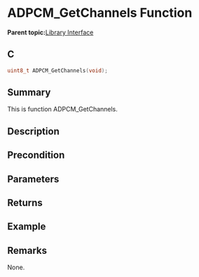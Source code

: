 # ADPCM\_GetChannels Function

**Parent topic:**[Library Interface](GUID-C7571EA3-5D96-4A08-AE3F-93DA048E36FB.md)

## C

```c
uint8_t ADPCM_GetChannels(void);
```

## Summary

This is function ADPCM\_GetChannels.

## Description

## Precondition

## Parameters

## Returns

## Example

## Remarks

None.

